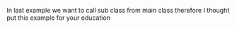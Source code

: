In last example we want to call sub class from main class therefore I thought put this example for your education 